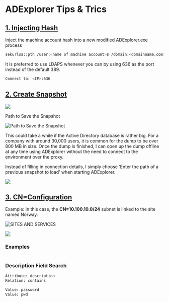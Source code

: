# ADExplorer Tips & Trics

## [1. Injecting Hash](https://www.trustedsec.com/blog/adexplorer-on-engagements/)

Inject the machine account hash into a new modified ADExplorer.exe process

```sh
sekurlsa::pth /user:<name of machine account>$ /domain:<domainname.com> /ntlm:<machine account NTLM hash> /run:"c:\Program Files\Tools\adexplorer.exe"
```

It is preferred to use LDAPS whenever you can by using 636 as the port instead of the default 389.

```sh
Connect to: <IP>:636
```
## [2. Create Snapshot](https://www.trustedsec.com/blog/adexplorer-on-engagements/)
![](https://www.trustedsec.com/wp-content/uploads/2021/04/Blog042721_13.png)

Path to Save the Snapshot

![Path to Save the Snapshot](https://www.trustedsec.com/wp-content/uploads/2021/04/Blog042721_14.png)

This could take a while if the Active Directory database is rather big. For a company with around 30,000 users, it is common for the dump to be over 800 MB in size. Once the dump is finished, I can open up the dump offline at any time using ADExplorer without the need to connect to the environment over the proxy. 

Instead of filling in connection details, I simply choose ‘Enter the path of a previous snapshot to load’ when starting ADExplorer.

![](https://www.trustedsec.com/wp-content/uploads/2021/04/Blog042721_15.png)

## [3. CN=Configuration](https://www.trustedsec.com/blog/adexplorer-on-engagements/)

Example: In this case, the **CN=10.100.10.0/24** subnet is linked to the site named Norway.

![SITES AND SERVICES](https://www.trustedsec.com/wp-content/uploads/2021/04/Blog042721_16.png)

![](https://www.trustedsec.com/wp-content/uploads/2021/04/Blog042721_17.png)

### Examples 
```

```

### Description Field Search
```sh
Attribute: description
Relation: contains

Value: password
Value: pwd
```

### 
```

```

### 
```

```

### 
```

```

### 
```

```

### 
```

```
